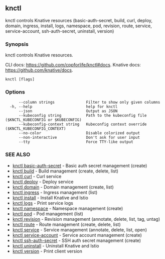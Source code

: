 ## knctl

knctl controls Knative resources (basic-auth-secret, build, curl, deploy, domain, ingress, install, logs, namespace, pod, revision, route, service, service-account, ssh-auth-secret, uninstall, version)

### Synopsis

knctl controls Knative resources.

CLI docs: https://github.com/cppforlife/knctl#docs.
Knative docs: https://github.com/knative/docs.

```
knctl [flags]
```

### Options

```
      --column strings              Filter to show only given columns
  -h, --help                        help for knctl
      --json                        Output as JSON
      --kubeconfig string           Path to the kubeconfig file ($KNCTL_KUBECONFIG or $KUBECONFIG)
      --kubeconfig-context string   Kubeconfig context override ($KNCTL_KUBECONFIG_CONTEXT)
      --no-color                    Disable colorized output
      --non-interactive             Don't ask for user input
      --tty                         Force TTY-like output
```

### SEE ALSO

* [knctl basic-auth-secret](knctl_basic-auth-secret.md)	 - Basic auth secret management (create)
* [knctl build](knctl_build.md)	 - Build management (create, delete, list)
* [knctl curl](knctl_curl.md)	 - Curl service
* [knctl deploy](knctl_deploy.md)	 - Deploy service
* [knctl domain](knctl_domain.md)	 - Domain management (create, list)
* [knctl ingress](knctl_ingress.md)	 - Ingress management (list)
* [knctl install](knctl_install.md)	 - Install Knative and Istio
* [knctl logs](knctl_logs.md)	 - Print service logs
* [knctl namespace](knctl_namespace.md)	 - Namespace management (create)
* [knctl pod](knctl_pod.md)	 - Pod management (list)
* [knctl revision](knctl_revision.md)	 - Revision management (annotate, delete, list, tag, untag)
* [knctl route](knctl_route.md)	 - Route management (create, delete, list)
* [knctl service](knctl_service.md)	 - Service management (annotate, delete, list, open)
* [knctl service-account](knctl_service-account.md)	 - Service account management (create)
* [knctl ssh-auth-secret](knctl_ssh-auth-secret.md)	 - SSH auth secret management (create)
* [knctl uninstall](knctl_uninstall.md)	 - Uninstall Knative and Istio
* [knctl version](knctl_version.md)	 - Print client version

